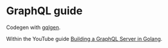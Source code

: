 # GraphQL guide

Codegen with [gqlgen](https://pkg.go.dev/github.com/99designs/gqlgen).

Within the YouTube guide [Building a GraphQL Server in Golang](https://youtu.be/ocNw1GHovUI).
